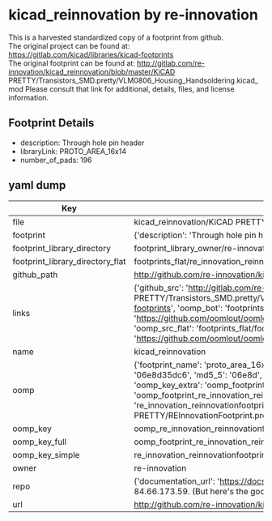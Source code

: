 # kicad_reinnovation by re-innovation  
This is a harvested standardized copy of a footprint from github.  
The original project can be found at:  
https://gitlab.com/kicad/libraries/kicad-footprints  
The original footprint can be found at:
http://gitlab.com/re-innovation/kicad_reinnovation/blob/master/KiCAD PRETTY/Transistors_SMD.pretty/VLM0806_Housing_Handsoldering.kicad_mod
Please consult that link for additional, details, files, and license information.  
## Footprint Details
* description: Through hole pin header  
* libraryLink: PROTO_AREA_16x14  
* number_of_pads: 196  
## yaml dump  
| Key | Value |  
| --- | --- |  
| file | kicad_reinnovation/KiCAD PRETTY/REInnovationFootprint.pretty/PROTO_AREA_16x14.kicad_mod |  
| footprint | {'description': 'Through hole pin header', 'libraryLink': 'PROTO_AREA_16x14', 'number_of_pads': 196} |  
| footprint_library_directory | footprint_library_owner/re-innovation_kicad_reinnovation |  
| footprint_library_directory_flat | footprints_flat/re_innovation_reinnovationfootprint_proto_area_16x14/working |  
| github_path | http://github.com/re-innovation/kicad_reinnovation/blob/master/KiCAD PRETTY/REInnovationFootprint.pretty/PROTO_AREA_16x14.kicad_mod |  
| links | {'github_src': 'http://gitlab.com/re-innovation/kicad_reinnovation/blob/master/KiCAD PRETTY/Transistors_SMD.pretty/VLM0806_Housing_Handsoldering.kicad_mod', 'github_src_repo': 'https://gitlab.com/kicad/libraries/kicad-footprints', 'oomp_bot': 'footprints/re_innovation_reinnovationfootprint_proto_area_16x14/working', 'oomp_bot_github': 'https://github.com/oomlout/oomlout_oomp_footprint_bot/tree/main/footprints/re_innovation_reinnovationfootprint_proto_area_16x14/working', 'oomp_src_flat': 'footprints_flat/footprints_flat/re_innovation_reinnovationfootprint_proto_area_16x14/working', 'oomp_src_flat_github': 'https://github.com/oomlout/oomlout_oomp_footprint_src/tree/main/footprints_flat/re_innovation_reinnovationfootprint_proto_area_16x14/working'} |  
| name | kicad_reinnovation |  
| oomp | {'footprint_name': 'proto_area_16x14', 'library_name': 'reinnovationfootprint', 'md5': '06e8d35dc6db552fcea20bfe9a0425e7', 'md5_10': '06e8d35dc6', 'md5_5': '06e8d', 'md5_6': '06e8d3', 'oomp_key': 'oomp_re_innovation_reinnovationfootprint_proto_area_16x14', 'oomp_key_extra': 'oomp_footprint_re_innovation_reinnovationfootprint_proto_area_16x14', 'oomp_key_full': 'oomp_footprint_re_innovation_reinnovationfootprint_proto_area_16x14_06e8d3', 'oomp_key_simple': 're_innovation_reinnovationfootprint_proto_area_16x14', 'original_filename': 'kicad_reinnovation/KiCAD PRETTY/REInnovationFootprint.pretty/PROTO_AREA_16x14.kicad_mod', 'owner_name': 're_innovation'} |  
| oomp_key | oomp_re_innovation_reinnovationfootprint_proto_area_16x14 |  
| oomp_key_full | oomp_footprint_re_innovation_reinnovationfootprint_proto_area_16x14 |  
| oomp_key_simple | re_innovation_reinnovationfootprint_proto_area_16x14 |  
| owner | re-innovation |  
| repo | {'documentation_url': 'https://docs.github.com/rest/overview/resources-in-the-rest-api#rate-limiting', 'message': "API rate limit exceeded for 84.66.173.59. (But here's the good news: Authenticated requests get a higher rate limit. Check out the documentation for more details.)"} |  
| url | http://github.com/re-innovation/kicad_reinnovation |  

